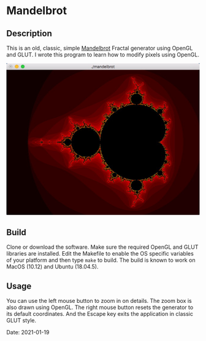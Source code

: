 # Mandelbrot

## Description

This is an old, classic, simple [Mandelbrot](https://en.wikipedia.org/wiki/Mandelbrot_set) Fractal generator using OpenGL and GLUT. I wrote this program to learn how to modify pixels using OpenGL.

![Mandelbrot](images/Mandelbrot.jpeg)

## Build

Clone or download the software. Make sure the required OpenGL and GLUT libraries are installed. Edit the Makefile to enable the OS specific variables of your platform and then type `make` to build. The build is known to work on MacOS (10.12) and Ubuntu (18.04.5).

## Usage

You can use the left mouse button to zoom in on details. The zoom box is also drawn using OpenGL. The right mouse button resets the generator to its default coordinates. And the Escape key exits the application in classic GLUT style.

Date: 2021-01-19
